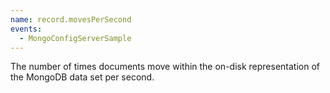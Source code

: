 ```yaml
---
name: record.movesPerSecond
events:
  - MongoConfigServerSample
---
```


The number of times documents move within the on-disk representation of the MongoDB data set per second.
